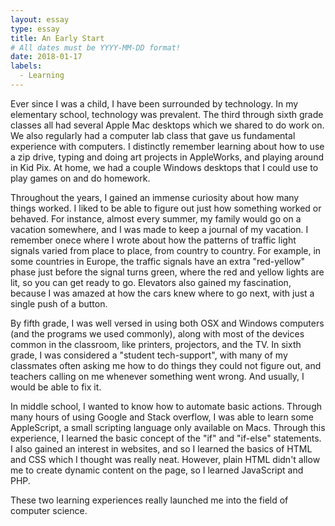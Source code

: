 ```yaml
---
layout: essay
type: essay
title: An Early Start
# All dates must be YYYY-MM-DD format!
date: 2018-01-17
labels:
  - Learning
---
```


Ever since I was a child, I have been surrounded by technology. In my elementary school, technology was prevalent. The third through sixth grade classes all had several Apple Mac desktops which we shared to do work on. We also regularly had a computer lab class that gave us fundamental experience with computers. I distinctly remember learning about how to use a zip drive, typing and doing art projects in AppleWorks, and playing around in Kid Pix. At home, we had a couple Windows desktops that I could use to play games on and do homework.

Throughout the years, I gained an immense curiosity about how many things worked. I liked to be able to figure out just how something worked or behaved. For instance, almost every summer, my family would go on a vacation somewhere, and I was made to keep a journal of my vacation. I remember onece where I wrote about how the patterns of traffic light signals varied from place to place, from country to country. For example, in some countries in Europe, the traffic signals have an extra "red-yellow" phase just before the signal turns green, where the red and yellow lights are lit, so you can get ready to go. Elevators also gained my fascination, because I was amazed at how the cars knew where to go next, with just a single push of a button.

By fifth grade, I was well versed in using both OSX and Windows computers (and the programs we used commonly), along with most of the devices common in the classroom, like printers, projectors, and the TV. In sixth grade, I was considered a "student tech-support", with many of my classmates often asking me how to do things they could not figure out, and teachers calling on me whenever something went wrong. And usually, I would be able to fix it.

In middle school, I wanted to know how to automate basic actions. Through many hours of using Google and Stack overflow, I was able to learn some AppleScript, a small scripting language only available on Macs. Through this experience, I learned the basic concept of the "if" and "if-else" statements.  I also gained an interest in websites, and so I learned the basics of HTML and CSS which I thought was really neat. However, plain HTML didn't allow me to create dynamic content on the page, so I learned JavaScript and PHP.

These two learning experiences really launched me into the field of computer science.
